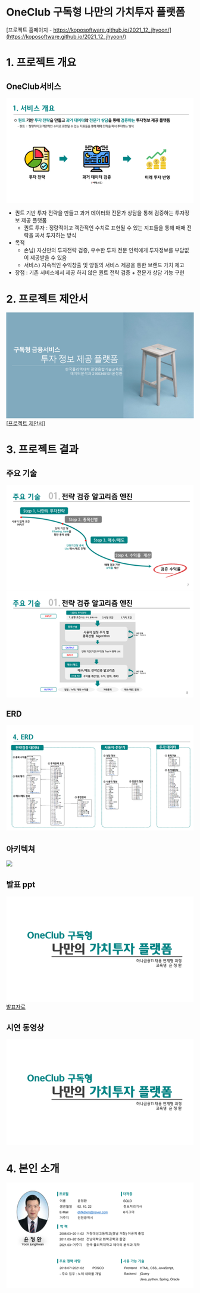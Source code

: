 # OneClub 구독형 나만의 가치투자 플랫폼

[프로젝트 홈페이지 - https://koposoftware.github.io/2021_12_jhyoon/](https://koposoftware.github.io/2021_12_jhyoon/)

# 1. 프로젝트 개요

  ## OneClub서비스
   <img src="./개요.png"/><br>
  * 퀀트 기반 투자 전략을 만들고 과거 데이터와 전문가 상담을 통해 검증하는 투자정보 제공 플랫폼
     - 퀀트 투자 : 정량적이고 객관적인 수치로 표현될 수 있는 지표들을 통해 매매 전략을 짜서 투자하는 방식
  * 목적
     - 손님) 자신만의 투자전략 검증, 우수한 투자 전문 인력에게 투자정보를 부담없이 제공받을 수 있음
     - 서비스) 지속적인 수익창출 및 양질의 서비스 제공을 통한 브랜드 가치 제고
  * 장점 : 기존 서비스에서 제공 하지 않은 퀀트 전략 검증 + 전문가 상담 기능 구현
  

# 2. 프로젝트 제안서
   <img src="./제안서.png"/><br>
   <a href="project-git.pptx">[프로젝트 제안서]</a><br>


# 3. 프로젝트 결과
  ## 주요 기술
  <img src="./tech1.png"/><br>
  <img src="./tech2.png"/><br>
  ## ERD
  <img src="./erd.png"/><br>
  ## 아키텍쳐
  <img src="./archiecture.png"/><br>
 ## 발표 ppt 
   <img src="./최종.png"/><br>
   <a href="프로젝트 최종 보고서.pptx">발표자료</a>

## 시연 동영상 
<a target="_blank" rel="noopener noreferrer" href="https://youtu.be/SJPJ6cgxPUE">
  <img src="./최종.png" style="width:800px;">
</a><br>
   

# 4. 본인 소개
<img src="./profile.png" style="width:800px;">
